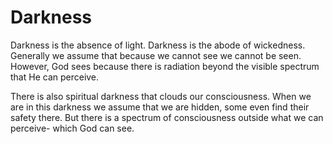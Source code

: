 # Darkness


Darkness is the absence of light.
Darkness is the abode of wickedness.
Generally we assume that because we cannot see we cannot be seen.
However, God sees because there is radiation beyond the visible spectrum that He can perceive.

There is also spiritual darkness that clouds our consciousness.
When we are in this darkness we assume that we are hidden, some even find their safety there.
But there is a spectrum of consciousness outside what we can perceive- which God can see.

